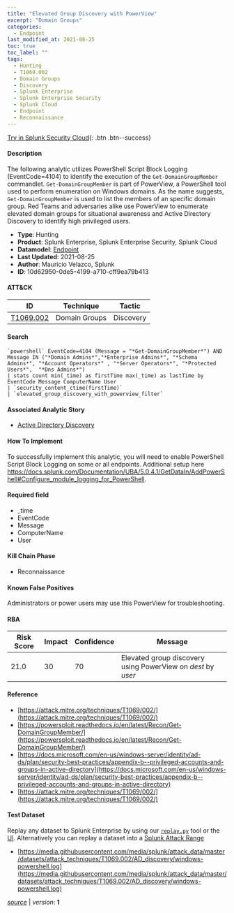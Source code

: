 ```yaml
---
title: "Elevated Group Discovery with PowerView"
excerpt: "Domain Groups"
categories:
  - Endpoint
last_modified_at: 2021-08-25
toc: true
toc_label: ""
tags:
  - Hunting
  - T1069.002
  - Domain Groups
  - Discovery
  - Splunk Enterprise
  - Splunk Enterprise Security
  - Splunk Cloud
  - Endpoint
  - Reconnaissance
---
```




[Try in Splunk Security Cloud](https://www.splunk.com/en_us/cyber-security.html){: .btn .btn--success}

#### Description

The following analytic utilizes PowerShell Script Block Logging (EventCode=4104) to identify the execution of the `Get-DomainGroupMember` commandlet. `Get-DomainGroupMember` is part of PowerView, a PowerShell tool used to perform enumeration on Windows domains. As the name suggests, `Get-DomainGroupMember` is used to list the members of an specific domain group. Red Teams and adversaries alike use PowerView to enumerate elevated domain groups for situational awareness and Active Directory Discovery to identify high privileged users.

- **Type**: Hunting
- **Product**: Splunk Enterprise, Splunk Enterprise Security, Splunk Cloud
- **Datamodel**: [Endpoint](https://docs.splunk.com/Documentation/CIM/latest/User/Endpoint)
- **Last Updated**: 2021-08-25
- **Author**: Mauricio Velazco, Splunk
- **ID**: 10d62950-0de5-4199-a710-cff9ea79b413


#### ATT&CK

| ID          | Technique   | Tactic       |
| ----------- | ----------- |--------------|
| [T1069.002](https://attack.mitre.org/techniques/T1069/002/) | Domain Groups | Discovery |


#### Search

```
`powershell` EventCode=4104 (Message = "*Get-DomainGroupMember*") AND Message IN ("*Domain Admins*","*Enterprise Admins*", "*Schema Admins*", "*Account Operators*" , "*Server Operators*", "*Protected Users*",  "*Dns Admins*") 
| stats count min(_time) as firstTime max(_time) as lastTime by EventCode Message ComputerName User 
| `security_content_ctime(firstTime)` 
| `elevated_group_discovery_with_powerview_filter`
```

#### Associated Analytic Story
* [Active Directory Discovery](/stories/active_directory_discovery)


#### How To Implement
To successfully implement this analytic, you will need to enable PowerShell Script Block Logging on some or all endpoints. Additional setup here https://docs.splunk.com/Documentation/UBA/5.0.4.1/GetDataIn/AddPowerShell#Configure_module_logging_for_PowerShell.

#### Required field
* _time
* EventCode
* Message
* ComputerName
* User


#### Kill Chain Phase
* Reconnaissance


#### Known False Positives
Administrators or power users may use this PowerView for troubleshooting.



#### RBA

| Risk Score  | Impact      | Confidence   | Message      |
| ----------- | ----------- |--------------|--------------|
| 21.0 | 30 | 70 | Elevated group discovery using PowerView on $dest$ by $user$ |



#### Reference

* [https://attack.mitre.org/techniques/T1069/002/](https://attack.mitre.org/techniques/T1069/002/)
* [https://powersploit.readthedocs.io/en/latest/Recon/Get-DomainGroupMember/](https://powersploit.readthedocs.io/en/latest/Recon/Get-DomainGroupMember/)
* [https://docs.microsoft.com/en-us/windows-server/identity/ad-ds/plan/security-best-practices/appendix-b--privileged-accounts-and-groups-in-active-directory](https://docs.microsoft.com/en-us/windows-server/identity/ad-ds/plan/security-best-practices/appendix-b--privileged-accounts-and-groups-in-active-directory)
* [https://attack.mitre.org/techniques/T1069/002/](https://attack.mitre.org/techniques/T1069/002/)



#### Test Dataset
Replay any dataset to Splunk Enterprise by using our [`replay.py`](https://github.com/splunk/attack_data#using-replaypy) tool or the [UI](https://github.com/splunk/attack_data#using-ui).
Alternatively you can replay a dataset into a [Splunk Attack Range](https://github.com/splunk/attack_range#replay-dumps-into-attack-range-splunk-server)

* [https://media.githubusercontent.com/media/splunk/attack_data/master/datasets/attack_techniques/T1069.002/AD_discovery/windows-powershell.log](https://media.githubusercontent.com/media/splunk/attack_data/master/datasets/attack_techniques/T1069.002/AD_discovery/windows-powershell.log)



[*source*](https://github.com/splunk/security_content/tree/develop/detections/endpoint/elevated_group_discovery_with_powerview.yml) \| *version*: **1**
